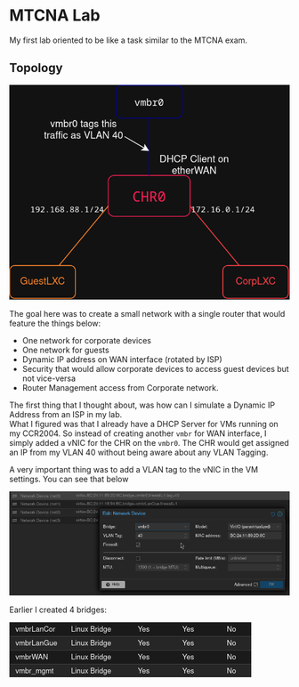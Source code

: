 # MTCNA Lab

My first lab oriented to be like a task similar to the MTCNA exam.

## Topology

![topology](./topology.png)


The goal here was to create a small network with a single router that would feature the things below:
*   One network for corporate devices
*   One network for guests
*   Dynamic IP address on WAN interface (rotated by ISP)
*   Security that would allow corporate devices to access guest devices but not vice-versa
*   Router Management access from Corporate network.


The first thing that I thought about, was how can I simulate a Dynamic IP Address from an ISP in my lab.  
What I figured was that I already have a DHCP Server for VMs running on my CCR2004. 
So instead of creating another `vmbr` for WAN interface, I simply added a vNIC for the CHR on the `vmbr0`. 
The CHR would get assigned an IP from my VLAN 40 without being aware about any VLAN Tagging.  

A very important thing was to add a VLAN tag to the vNIC in the VM settings. You can see that below  

![vlan40tag](./vlan40tag.png)

Earlier I created 4 bridges:   


![vmbrs.png](./vmbrs.png)


